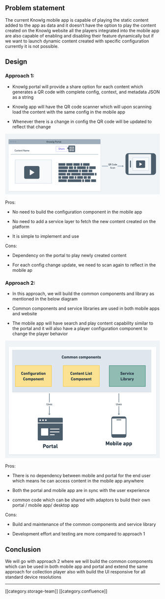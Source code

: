 


## Problem statement
The current Knowlg mobile app is capable of playing the static content added to the app as data and it doesn’t have the option to play the content created on the Knowlg website all the players integrated into the mobile app are also capable of enabling and disabling their feature dynamically but if we want to launch dynamic content created with specific configuration currently it is not possible.


## Design



### Approach 1:

* Knowlg portal will provide a share option for each content which generates a QR code with complete config, context, and metadata JSON as a string


* Knowlg app will have the QR code scanner which will upon scanning load the content with the same config in the mobile app


* Whenever there is a change in config the QR code will be updated to reflect that change



![](images/storage/image-20220929-085954.png)

Pros:
* No need to build the configuration component in the mobile app


* No need to add a service layer to fetch the new content created on the platform


* It is simple to implement and use



Cons:
* Dependency on the portal to play newly created content


* For each config change update, we need to scan again to reflect in the mobile ap




### Approach 2:



* In this approach, we will build the common components and library as mentioned in the below diagram


* Common components and service libraries are used in both mobile apps and website


* The mobile app will have search and play content capability similar to the portal and it will also have a player configuration component to change the player behavior



![](images/storage/image-20220929-091926.png)

Pros:
* There is no dependency between mobile and portal for the end user which means he can access content in the mobile app anywhere


* Both the portal and mobile app are in sync with the user experience 


* common code which can be shared with adaptors to build their own portal / mobile app/ desktop app



Cons:
* Build and maintenance of the common components and service library


* Development effort and testing are more compared to approach 1




## Conclusion


We will go with approach 2 where we will build the common components which can be used in both mobile app and portal and extend the same approach for collection player also with build the UI responsive for all standard device resolutions



*****

[[category.storage-team]] 
[[category.confluence]] 
